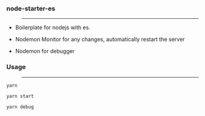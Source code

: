 ### node-starter-es
>---

* Boilerplate for nodejs with es.

* Nodemon Monitor for any changes,  automatically restart the server

* Nodemon for debugger

### Usage
>---

```
yarn 

yarn start

yarn debug
```